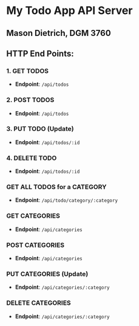 # My Todo App API Server
## Mason Dietrich, DGM 3760

## HTTP End Points:

### 1. GET TODOS

- **Endpoint**: `/api/todos`

### 2. POST TODOS

- **Endpoint**: `/api/todos`

### 3. PUT TODO (Update)

- **Endpoint**: `/api/todos/:id`

### 4. DELETE TODO

- **Endpoint**: `/api/todos/:id`

### GET ALL TODOS for a CATEGORY

- **Endpoint**: `/api/todo/category/:category`

### GET CATEGORIES

- **Endpoint**: `/api/categories`


### POST CATEGORIES
- **Endpoint**: `/api/categories`

### PUT CATEGORIES (Update)

- **Endpoint**: `/api/categories/:category`

### DELETE CATEGORIES

- **Endpoint**: `/api/categories/:category`